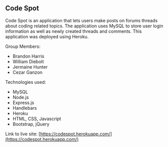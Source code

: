 ## Code Spot

Code Spot is an application that lets users make posts on forums threads about coding related topics. The application uses MySQL to store user login information as well as newly created threads and comments. This application was deployed using Heroku.

Group Members:
* Brandon Harris
* William Diebolt
* Jermaine Hunter
* Cezar Ganzon

Technologies used:
* MySQL
* Node.js
* Express.js
* Handlebars
* Heroku
* HTML, CSS, Javascript
* Bootstrap, jQuery

Link to live site: [https://codespot.herokuapp.com/](https://codespot.herokuapp.com/)

